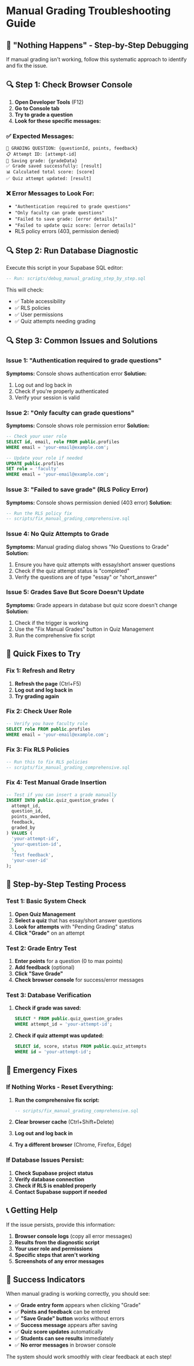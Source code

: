 # Manual Grading Troubleshooting Guide

## 🚨 "Nothing Happens" - Step-by-Step Debugging

If manual grading isn't working, follow this systematic approach to identify and fix the issue.

## 🔍 Step 1: Check Browser Console

1. **Open Developer Tools** (F12)
2. **Go to Console tab**
3. **Try to grade a question**
4. **Look for these specific messages:**

### ✅ Expected Messages:
```
🎯 GRADING QUESTION: {questionId, points, feedback}
📋 Attempt ID: [attempt-id]
💾 Saving grade: {gradeData}
✅ Grade saved successfully: [result]
📊 Calculated total score: [score]
✅ Quiz attempt updated: [result]
```

### ❌ Error Messages to Look For:
- `"Authentication required to grade questions"`
- `"Only faculty can grade questions"`
- `"Failed to save grade: [error details]"`
- `"Failed to update quiz score: [error details]"`
- RLS policy errors (403, permission denied)

## 🔍 Step 2: Run Database Diagnostic

Execute this script in your Supabase SQL editor:

```sql
-- Run: scripts/debug_manual_grading_step_by_step.sql
```

This will check:
- ✅ Table accessibility
- ✅ RLS policies
- ✅ User permissions
- ✅ Quiz attempts needing grading

## 🔍 Step 3: Common Issues and Solutions

### **Issue 1: "Authentication required to grade questions"**

**Symptoms:** Console shows authentication error
**Solution:**
1. Log out and log back in
2. Check if you're properly authenticated
3. Verify your session is valid

### **Issue 2: "Only faculty can grade questions"**

**Symptoms:** Console shows role permission error
**Solution:**
```sql
-- Check your user role
SELECT id, email, role FROM public.profiles 
WHERE email = 'your-email@example.com';

-- Update your role if needed
UPDATE public.profiles 
SET role = 'faculty' 
WHERE email = 'your-email@example.com';
```

### **Issue 3: "Failed to save grade" (RLS Policy Error)**

**Symptoms:** Console shows permission denied (403 error)
**Solution:**
```sql
-- Run the RLS policy fix
-- scripts/fix_manual_grading_comprehensive.sql
```

### **Issue 4: No Quiz Attempts to Grade**

**Symptoms:** Manual grading dialog shows "No Questions to Grade"
**Solution:**
1. Ensure you have quiz attempts with essay/short answer questions
2. Check if the quiz attempt status is "completed"
3. Verify the questions are of type "essay" or "short_answer"

### **Issue 5: Grades Save But Score Doesn't Update**

**Symptoms:** Grade appears in database but quiz score doesn't change
**Solution:**
1. Check if the trigger is working
2. Use the "Fix Manual Grades" button in Quiz Management
3. Run the comprehensive fix script

## 🔧 Quick Fixes to Try

### **Fix 1: Refresh and Retry**
1. **Refresh the page** (Ctrl+F5)
2. **Log out and log back in**
3. **Try grading again**

### **Fix 2: Check User Role**
```sql
-- Verify you have faculty role
SELECT role FROM public.profiles 
WHERE email = 'your-email@example.com';
```

### **Fix 3: Fix RLS Policies**
```sql
-- Run this to fix RLS policies
-- scripts/fix_manual_grading_comprehensive.sql
```

### **Fix 4: Test Manual Grade Insertion**
```sql
-- Test if you can insert a grade manually
INSERT INTO public.quiz_question_grades (
  attempt_id,
  question_id,
  points_awarded,
  feedback,
  graded_by
) VALUES (
  'your-attempt-id',
  'your-question-id',
  5,
  'Test feedback',
  'your-user-id'
);
```

## 🎯 Step-by-Step Testing Process

### **Test 1: Basic System Check**
1. **Open Quiz Management**
2. **Select a quiz** that has essay/short answer questions
3. **Look for attempts** with "Pending Grading" status
4. **Click "Grade"** on an attempt

### **Test 2: Grade Entry Test**
1. **Enter points** for a question (0 to max points)
2. **Add feedback** (optional)
3. **Click "Save Grade"**
4. **Check browser console** for success/error messages

### **Test 3: Database Verification**
1. **Check if grade was saved:**
   ```sql
   SELECT * FROM public.quiz_question_grades 
   WHERE attempt_id = 'your-attempt-id';
   ```

2. **Check if quiz attempt was updated:**
   ```sql
   SELECT id, score, status FROM public.quiz_attempts 
   WHERE id = 'your-attempt-id';
   ```

## 🚨 Emergency Fixes

### **If Nothing Works - Reset Everything:**

1. **Run the comprehensive fix script:**
   ```sql
   -- scripts/fix_manual_grading_comprehensive.sql
   ```

2. **Clear browser cache** (Ctrl+Shift+Delete)

3. **Log out and log back in**

4. **Try a different browser** (Chrome, Firefox, Edge)

### **If Database Issues Persist:**

1. **Check Supabase project status**
2. **Verify database connection**
3. **Check if RLS is enabled properly**
4. **Contact Supabase support if needed**

## 📞 Getting Help

If the issue persists, provide this information:

1. **Browser console logs** (copy all error messages)
2. **Results from the diagnostic script**
3. **Your user role and permissions**
4. **Specific steps that aren't working**
5. **Screenshots of any error messages**

## 🎉 Success Indicators

When manual grading is working correctly, you should see:

- ✅ **Grade entry form** appears when clicking "Grade"
- ✅ **Points and feedback** can be entered
- ✅ **"Save Grade" button** works without errors
- ✅ **Success message** appears after saving
- ✅ **Quiz score updates** automatically
- ✅ **Students can see results** immediately
- ✅ **No error messages** in browser console

The system should work smoothly with clear feedback at each step!















